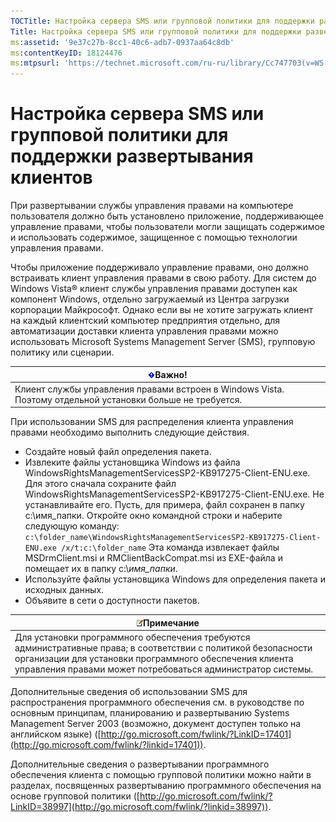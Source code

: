 ```yaml
---
TOCTitle: Настройка сервера SMS или групповой политики для поддержки развертывания клиентов
Title: Настройка сервера SMS или групповой политики для поддержки развертывания клиентов
ms:assetid: '9e37c27b-8cc1-40c6-adb7-0937aa64c8db'
ms:contentKeyID: 18124476
ms:mtpsurl: 'https://technet.microsoft.com/ru-ru/library/Cc747703(v=WS.10)'
---
```


Настройка сервера SMS или групповой политики для поддержки развертывания клиентов
=================================================================================

При развертывании службы управления правами на компьютере пользователя должно быть установлено приложение, поддерживающее управление правами, чтобы пользователи могли защищать содержимое и использовать содержимое, защищенное с помощью технологии управления правами.

Чтобы приложение поддерживало управление правами, оно должно встраивать клиент управления правами в свою работу. Для систем до Windows Vista® клиент службы управления правами доступен как компонент Windows, отдельно загружаемый из Центра загрузки корпорации Майкрософт. Однако если вы не хотите загружать клиент на каждый клиентский компьютер предприятия отдельно, для автоматизации доставки клиента управления правами можно использовать Microsoft Systems Management Server (SMS), групповую политику или сценарии.

| ![](/security-updates/images/Cc747703.Important(WS.10).gif)Важно!                               |
|------------------------------------------------------------------------------------------------------------|
| Клиент службы управления правами встроен в Windows Vista. Поэтому отдельной установки больше не требуется. |

При использовании SMS для распределения клиента управления правами необходимо выполнить следующие действия.

-   Создайте новый файл определения пакета.
-   Извлеките файлы установщика Windows из файла WindowsRightsManagementServicesSP2-KB917275-Client-ENU.exe. Для этого сначала сохраните файл WindowsRightsManagementServicesSP2-KB917275-Client-ENU.exe. Не устанавливайте его. Пусть, для примера, файл сохранен в папку c:\\имя\_папки. Откройте окно командной строки и наберите следующую команду:
    `c:\folder_name\WindowsRightsManagementServicesSP2-KB917275-Client-ENU.exe /x/t:c:\folder_name`
    Эта команда извлекает файлы MSDrmClient.msi и RMClientBackCompat.msi из EXE-файла и помещает их в папку c:\\*имя\_папки*.
-   Используйте файлы установщика Windows для определения пакета и исходных данных.
-   Объявите в сети о доступности пакетов.

| ![](/security-updates/images/Cc747703.note(WS.10).gif)Примечание                                                                                                                                                               |
|-------------------------------------------------------------------------------------------------------------------------------------------------------------------------------------------------------------------------------------------|
| Для установки программного обеспечения требуются административные права; в соответствии с политикой безопасности организации для установки программного обеспечения клиента управления правами может потребоваться администратор системы. |

Дополнительные сведения об использовании SMS для распространения программного обеспечения см. в руководстве по основным принципам, планированию и развертыванию Systems Management Server 2003 (возможно, документ доступен только на английском языке) ([http://go.microsoft.com/fwlink/?LinkID=17401](http://go.microsoft.com/fwlink/?linkid=17401)).

Дополнительные сведения о развертывании программного обеспечения клиента с помощью групповой политики можно найти в разделах, посвященных развертыванию программного обеспечения на основе групповой политики ([http://go.microsoft.com/fwlink/?LinkID=38997](http://go.microsoft.com/fwlink/?linkid=38997)).
